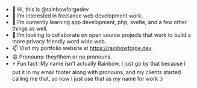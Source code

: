 - 👋 Hi, this is @rainbowforgedev
- 👀 I’m interested in freelance web development work.
- 🌱 I’m currently learning app development, php, svelte, and a few other things as well.
- 💞️ I’m looking to collaborate on open source projects that work to build a more privacy friendly word wide web.
- 📫 Visit my portfolio website at https://rainbowforge.dev.
- 😄 Pronouns: they/them or no pronouns.
- ⚡ Fun fact: My name isn't actually Rainbow, I just go by that because I put it in my email footer along with pronouns, and my clients started calling me that, so now I just use that as my name for work :)

<!---
rainbowforgedev/rainbowforgedev is a ✨ special ✨ repository because its `README.md` (this file) appears on your GitHub profile.
You can click the Preview link to take a look at your changes.
--->
